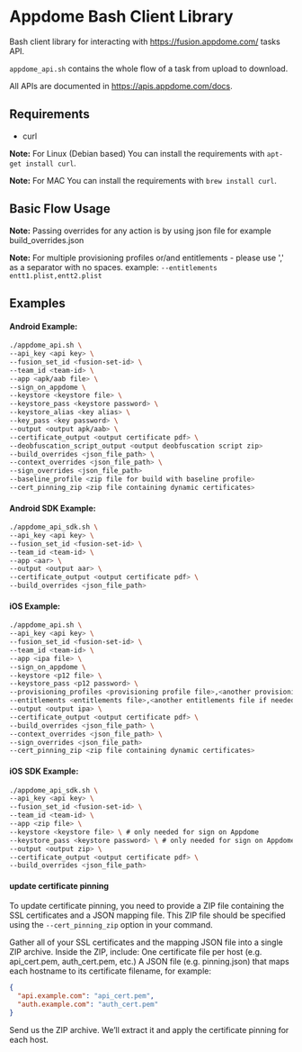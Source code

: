 # Appdome Bash Client Library
Bash client library for interacting with https://fusion.appdome.com/ tasks API.

`appdome_api.sh` contains the whole flow of a task from upload to download.

All APIs are documented in https://apis.appdome.com/docs.

## Requirements
- curl

**Note:** For Linux (Debian based) You can install the requirements with `apt-get install curl`.

**Note:** For MAC You can install the requirements with `brew install curl`.

## Basic Flow Usage
**Note:** Passing overrides for any action is by using json file for example build_overrides.json

**Note:** For multiple provisioning profiles or/and entitlements - please use ',' as a separator with no spaces. example: `--entitlements entt1.plist,entt2.plist`

## Examples
#### Android Example:

```bash
./appdome_api.sh \
--api_key <api key> \
--fusion_set_id <fusion-set-id> \
--team_id <team-id> \
--app <apk/aab file> \
--sign_on_appdome \
--keystore <keystore file> \
--keystore_pass <keystore password> \
--keystore_alias <key alias> \
--key_pass <key password> \
--output <output apk/aab> \
--certificate_output <output certificate pdf> \
--deobfuscation_script_output <output deobfuscation script zip>
--build_overrides <json_file_path> \
--context_overrides <json_file_path> \
--sign_overrides <json_file_path>
--baseline_profile <zip file for build with baseline profile>
--cert_pinning_zip <zip file containing dynamic certificates>
```

#### Android SDK Example:

```bash
./appdome_api_sdk.sh \
--api_key <api key> \
--fusion_set_id <fusion-set-id> \
--team_id <team-id> \
--app <aar> \
--output <output aar> \
--certificate_output <output certificate pdf> \
--build_overrides <json_file_path> 
```

#### iOS Example:

```bash
./appdome_api.sh \
--api_key <api key> \
--fusion_set_id <fusion-set-id> \
--team_id <team-id> \
--app <ipa file> \
--sign_on_appdome \
--keystore <p12 file> \
--keystore_pass <p12 password> \
--provisioning_profiles <provisioning profile file>,<another provisioning profile file if needed> \
--entitlements <entitlements file>,<another entitlements file if needed> \
--output <output ipa> \
--certificate_output <output certificate pdf> \
--build_overrides <json_file_path> \
--context_overrides <json_file_path> \
--sign_overrides <json_file_path>
--cert_pinning_zip <zip file containing dynamic certificates>
```

#### iOS SDK Example:

```bash
./appdome_api_sdk.sh \
--api_key <api key> \
--fusion_set_id <fusion-set-id> \
--team_id <team-id> \
--app <zip file> \
--keystore <keystore file> \ # only needed for sign on Appdome
--keystore_pass <keystore password> \ # only needed for sign on Appdome
--output <output zip> \
--certificate_output <output certificate pdf> \
--build_overrides <json_file_path> 
```

#### update certificate pinning
To update certificate pinning, you need to provide a ZIP file containing the SSL certificates and a JSON mapping file.
This ZIP file should be specified using the `--cert_pinning_zip` option in your command.

Gather all of your SSL certificates and the mapping JSON file into a single ZIP archive.
Inside the ZIP, include:
One certificate file per host (e.g. api_cert.pem, auth_cert.pem, etc.)
A JSON file (e.g. pinning.json) that maps each hostname to its certificate filename, for example:
```json
{
  "api.example.com": "api_cert.pem",
  "auth.example.com": "auth_cert.pem"
}
```
Send us the ZIP archive. We’ll extract it and apply the certificate pinning for each host.

